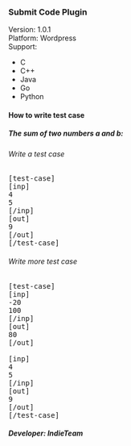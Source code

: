 <h3>Submit Code Plugin</h3>
Version: 1.0.1
<br>
Platform: Wordpress
<br>
Support:
<ul>
  <li>C</li>
  <li>C++</li>
  <li>Java</li>
  <li>Go</li>
  <li>Python</li>
</ul>
<h4>How to write test case</h4>

<h5>The sum of two numbers a and b:</h5>
<h6>Write a test case</h6>
<pre>
[test-case]
[inp]
4
5
[/inp]
[out]
9
[/out]
[/test-case]
</pre>

<h6>Write more test case</h6>

<pre>
[test-case]
[inp]
-20
100
[/inp]
[out]
80
[/out]

[inp]
4
5
[/inp]
[out]
9
[/out]
[/test-case]
</pre>

<h5>Developer: IndieTeam</h5>